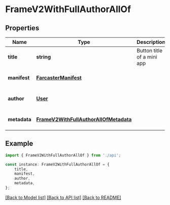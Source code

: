 # FrameV2WithFullAuthorAllOf


## Properties

Name | Type | Description | Notes
------------ | ------------- | ------------- | -------------
**title** | **string** | Button title of a mini app | [optional] [default to undefined]
**manifest** | [**FarcasterManifest**](FarcasterManifest.md) |  | [optional] [default to undefined]
**author** | [**User**](User.md) |  | [optional] [default to undefined]
**metadata** | [**FrameV2WithFullAuthorAllOfMetadata**](FrameV2WithFullAuthorAllOfMetadata.md) |  | [optional] [default to undefined]

## Example

```typescript
import { FrameV2WithFullAuthorAllOf } from './api';

const instance: FrameV2WithFullAuthorAllOf = {
    title,
    manifest,
    author,
    metadata,
};
```

[[Back to Model list]](../README.md#documentation-for-models) [[Back to API list]](../README.md#documentation-for-api-endpoints) [[Back to README]](../README.md)

